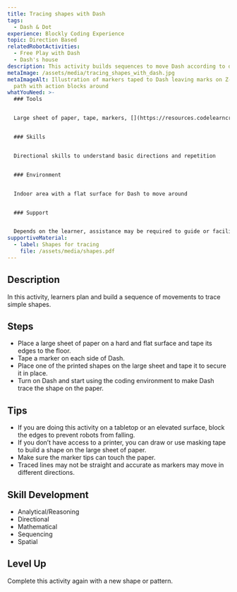 ```yaml
---
title: Tracing shapes with Dash
tags:
  - Dash & Dot
experience: Blockly Coding Experience
topic: Direction Based
relatedRobotActivities:
  - Free Play with Dash
  - Dash's house
description: This activity builds sequences to move Dash according to different shapes.
metaImage: /assets/media/tracing_shapes_with_dash.jpg
metaImageAlt: Illustration of markers taped to Dash leaving marks on Z-shaped
  path with action blocks around
whatYouNeed: >-
  ### Tools


  Large sheet of paper, tape, markers, [](https://resources.codelearncreate.org/PDF/Shapes.pdf)shapes for tracing, device to access Weavly and/or Block.ly, Dash 


  ### Skills


  Directional skills to understand basic directions and repetition


  ### Environment


  Indoor area with a flat surface for Dash to move around


  ### Support


  Depends on the learner, assistance may be required to guide or facilitate
supportiveMaterial:
  - label: Shapes for tracing
    file: /assets/media/shapes.pdf
---
```

## Description

In this activity, learners plan and build a sequence of movements to trace simple shapes.

## Steps

* Place a large sheet of paper on a hard and flat surface and tape its edges to the floor.
* Tape a marker on each side of Dash.
* Place one of the printed shapes on the large sheet and tape it to secure it in place.
* Turn on Dash and start using the coding environment to make Dash trace the shape on the paper.

## **Tips**

* If you are doing this activity on a tabletop or an elevated surface, block the edges to prevent robots from falling.
* If you don’t have access to a printer, you can draw or use masking tape to build a shape on the large sheet of paper.
* Make sure the marker tips can touch the paper.
* Traced lines may not be straight and accurate as markers may move in different directions.

## Skill Development

* Analytical/Reasoning
* Directional
* Mathematical
* Sequencing
* Spatial

## Level Up 

Complete this activity again with a new shape or pattern.